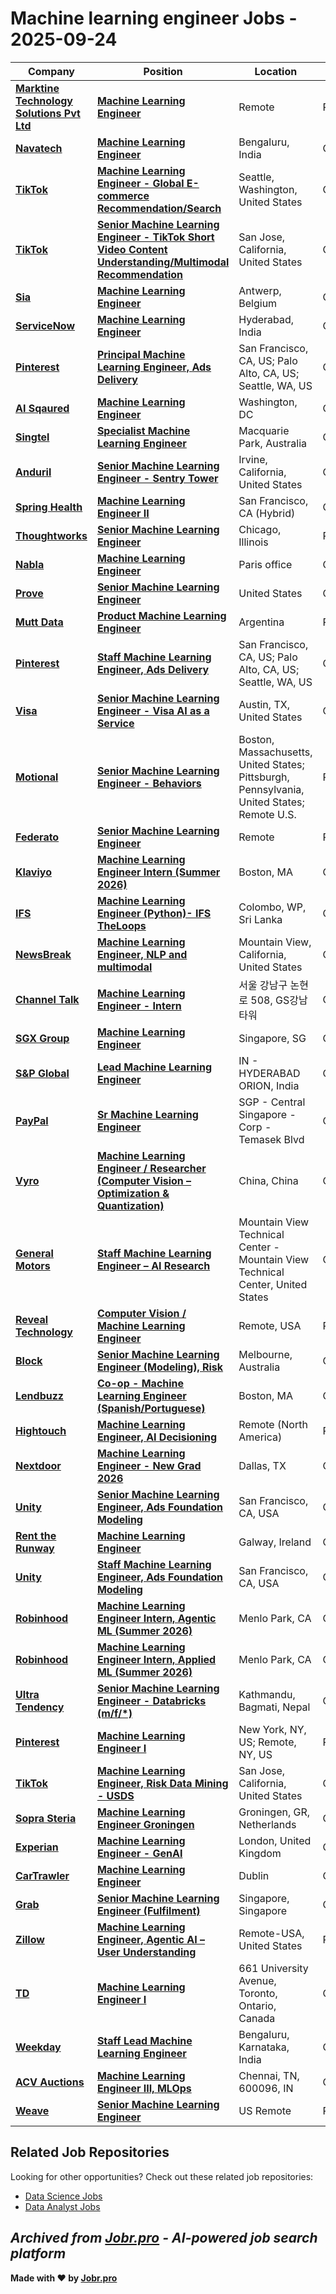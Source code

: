 # Machine learning engineer Jobs - 2025-09-24

| Company | Position | Location | Type | Date |
| ------- | -------- | -------- | ---- | ------ |
| **[Marktine Technology Solutions Pvt Ltd](https://marktine.com/)** | **[Machine Learning Engineer](https://marktine.zohorecruit.com/jobs/Careers/634479000000586177)** | Remote | Remote | Sep 24 |
| **[Navatech](https://navatech.ai/)** | **[Machine Learning Engineer](https://navatechgroup.zohorecruit.com/jobs/Careers/773417000000507009)** | Bengaluru, India | On Site | Sep 24 |
| **[TikTok](https://www.tiktok.com/)** | **[Machine Learning Engineer - Global E-commerce Recommendation/Search](https://lifeattiktok.com/search/7551574702218627335)** | Seattle, Washington, United States | On Site | Sep 24 |
| **[TikTok](https://www.tiktok.com/)** | **[Senior Machine Learning Engineer - TikTok Short Video Content Understanding/Multimodal Recommendation](https://lifeattiktok.com/search/7553187214310656274)** | San Jose, California, United States | On Site | Sep 24 |
| **[Sia](https://www.sia-partners.com)** | **[Machine Learning Engineer](https://jobs.smartrecruiters.com/Sia/744000083611677-machine-learning-engineer)** | Antwerp, Belgium | On Site | Sep 24 |
| **[ServiceNow](https://www.servicenow.com)** | **[Machine Learning Engineer](https://jobs.smartrecruiters.com/ServiceNow/744000083605406-machine-learning-engineer)** | Hyderabad, India | On Site | Sep 24 |
| **[Pinterest](https://www.pinterest.com/)** | **[Principal Machine Learning Engineer, Ads Delivery](https://www.pinterestcareers.com/job-form?gh_jid=6963868)** | San Francisco, CA, US; Palo Alto, CA, US; Seattle, WA, US | On Site | Sep 24 |
| **[AI Sqaured](https://squared.ai/)** | **[Machine Learning Engineer](https://job-boards.greenhouse.io/aisquared/jobs/4604010006)** | Washington, DC | On Site | Sep 24 |
| **[Singtel](https://www.singtel.com/)** | **[Specialist Machine Learning Engineer](https://groupcareers.singtel.com/job/Macquarie-Park-Specialist-Machine-Learning-Engineer-Macq/1327814766/)** | Macquarie Park, Australia | On Site | Sep 24 |
| **[Anduril](https://www.anduril.com/)** | **[Senior Machine Learning Engineer - Sentry Tower](https://boards.greenhouse.io/andurilindustries/jobs/4843842007?gh_jid=4843842007)** | Irvine, California, United States | On Site | Sep 23 |
| **[Spring Health](https://www.springhealth.com/)** | **[Machine Learning Engineer II](https://job-boards.greenhouse.io/springhealth66/jobs/4611976005)** | San Francisco, CA (Hybrid) | On Site | Sep 23 |
| **[Thoughtworks](https://www.thoughtworks.com/)** | **[Senior Machine Learning Engineer](https://www.thoughtworks.com/careers/jobs/7264669?gh_jid=7264669)** | Chicago, Illinois | Remote | Sep 23 |
| **[Nabla](https://www.nabla.com/)** | **[Machine Learning Engineer](https://jobs.ashbyhq.com/nabla/3014b5a3-9228-4186-abfd-92e1e48629c7)** | Paris office | On Site | Sep 23 |
| **[Prove](https://www.prove.com/)** | **[Senior Machine Learning Engineer](https://job-boards.greenhouse.io/prove/jobs/5657911004)** | United States | On Site | Sep 23 |
| **[Mutt Data](https://muttdata.ai/)** | **[Product Machine Learning Engineer](https://jobs.lever.co/muttdata/c57fe7af-32b1-41ed-a0c0-abb232ab53cd)** | Argentina | Remote | Sep 23 |
| **[Pinterest](https://www.pinterest.com/)** | **[Staff Machine Learning Engineer, Ads Delivery](https://www.pinterestcareers.com/job-form?gh_jid=6482871)** | San Francisco, CA, US; Palo Alto, CA, US; Seattle, WA, US | On Site | Sep 23 |
| **[Visa](https://visa.com)** | **[Senior Machine Learning Engineer - Visa AI as a Service](https://jobs.smartrecruiters.com/Visa/744000083543725-senior-machine-learning-engineer-visa-ai-as-a-service)** | Austin, TX, United States | On Site | Sep 23 |
| **[Motional](https://motional.com/)** | **[Senior Machine Learning Engineer - Behaviors](https://motional.com/open-positions/?gh_jid=6526950003#/6526950003)** | Boston, Massachusetts, United States; Pittsburgh, Pennsylvania, United States; Remote U.S. | Remote | Sep 23 |
| **[Federato](https://www.federato.ai/)** | **[Senior Machine Learning Engineer](https://job-boards.greenhouse.io/federato/jobs/4928316008)** | Remote | Remote | Sep 23 |
| **[Klaviyo](https://www.klaviyo.com/)** | **[Machine Learning Engineer Intern (Summer 2026)](https://job-boards.greenhouse.io/klaviyocampus/jobs/7418443003)** | Boston, MA | On Site | Sep 23 |
| **[IFS](https://www.ifs.com/)** | **[Machine Learning Engineer (Python)- IFS TheLoops](https://jobs.smartrecruiters.com/IFS1/744000083390690-machine-learning-engineer-python-ifs-theloops)** | Colombo, WP, Sri Lanka | On Site | Sep 23 |
| **[NewsBreak](https://www.newsbreak.com/)** | **[Machine Learning Engineer, NLP and multimodal](https://job-boards.greenhouse.io/newsbreak/jobs/4332203006)** | Mountain View, California, United States | On Site | Sep 23 |
| **[Channel Talk](https://channel.io/)** | **[Machine Learning Engineer - Intern](https://jobs.lever.co/zoyi/b7ec891b-4159-4466-a841-80fbe22b7b0c)** | 서울 강남구 논현로 508, GS강남타워 | On Site | Sep 23 |
| **[SGX Group](https://www.sgx.com)** | **[Machine Learning Engineer](https://careers.sgx.com/job/Singapore-Machine-Learning-Engineer/1327740766/)** | Singapore, SG | On Site | Sep 23 |
| **[S&P Global](https://www.spglobal.com/)** | **[Lead Machine Learning Engineer](https://spgi.wd5.myworkdayjobs.com/en-US/SPGI_Internal/job/Hyderabad-Telangana/Lead-Machine-Learning-Engineer_319884)** | IN - HYDERABAD ORION, India | On Site | Sep 23 |
| **[PayPal](https://www.paypal.com/)** | **[Sr Machine Learning Engineer](https://paypal.wd1.myworkdayjobs.com/en-US/jobs/job/Central-Singapore-Singapore/Sr-Machine-Learning-Engineer_R0130176-1)** | SGP - Central Singapore - Corp - Temasek Blvd | On Site | Sep 23 |
| **[Vyro](https://vyro.ai/)** | **[Machine Learning Engineer / Researcher (Computer Vision – Optimization & Quantization)](https://vyro.applytojob.com/apply/T1TzpQ8rsQ/Machine-Learning-Engineer-Researcher-Computer-Vision-Optimization-Quantization)** | China, China | On Site | Sep 23 |
| **[General Motors](https://www.gm.com/)** | **[Staff Machine Learning Engineer – AI Research](https://generalmotors.wd5.myworkdayjobs.com/en-US/Careers_GM/job/Mountain-View-California-United-States-of-America/Staff-Machine-Learning-Engineer---AI-Research_JR-202516889)** | Mountain View Technical Center - Mountain View Technical Center, United States | On Site | Sep 23 |
| **[Reveal Technology](https://www.revealtech.ai)** | **[Computer Vision / Machine Learning Engineer](https://jobs.lever.co/revealtech/d5f2fc53-0183-4bd6-a641-d37e7e6ec398)** | Remote, USA | Remote | Sep 22 |
| **[Block](https://block.xyz/)** | **[Senior Machine Learning Engineer (Modeling), Risk](http://block.xyz/careers/jobs/4930106008?gh_jid=4930106008)** | Melbourne, Australia | On Site | Sep 22 |
| **[Lendbuzz](https://www.lendbuzz.com/)** | **[Co-op - Machine Learning Engineer (Spanish/Portuguese)](https://jobs.lever.co/lendbuzz/b10f1a92-80a1-438d-89b8-079de2386e74)** | Boston, MA | On Site | Sep 22 |
| **[Hightouch](https://hightouch.com/)** | **[Machine Learning Engineer, AI Decisioning](https://job-boards.greenhouse.io/hightouch/jobs/5155115004)** | Remote (North America) | Remote | Sep 22 |
| **[Nextdoor](https://about.nextdoor.com/)** | **[Machine Learning Engineer - New Grad 2026](https://about.nextdoor.com/careers-list/?gh_jid=7264954)** | Dallas, TX | On Site | Sep 22 |
| **[Unity](https://unity.com/)** | **[Senior Machine Learning Engineer, Ads Foundation Modeling](https://unity.com/careers/positions/7260983?gh_jid=7260983)** | San Francisco, CA, USA | On Site | Sep 22 |
| **[Rent the Runway](https://www.renttherunway.com/)** | **[Machine Learning Engineer](https://job-boards.greenhouse.io/renttherunway/jobs/5409891)** | Galway, Ireland | On Site | Sep 22 |
| **[Unity](https://unity.com/)** | **[Staff Machine Learning Engineer, Ads Foundation Modeling](https://unity.com/careers/positions/7260981?gh_jid=7260981)** | San Francisco, CA, USA | On Site | Sep 22 |
| **[Robinhood](https://robinhood.com/)** | **[Machine Learning Engineer Intern, Agentic ML (Summer 2026)](https://boards.greenhouse.io/robinhood/jobs/7163239?t=gh_src=&gh_jid=7163239)** | Menlo Park, CA | On Site | Sep 22 |
| **[Robinhood](https://robinhood.com/)** | **[Machine Learning Engineer Intern, Applied ML (Summer 2026)](https://boards.greenhouse.io/robinhood/jobs/7163234?t=gh_src=&gh_jid=7163234)** | Menlo Park, CA | On Site | Sep 22 |
| **[Ultra Tendency](https://www.ultratendency.com/)** | **[Senior Machine Learning Engineer - Databricks (m/f/*)](https://job-boards.eu.greenhouse.io/ultratendency/jobs/4678849101)** | Kathmandu, Bagmati, Nepal | On Site | Sep 22 |
| **[Pinterest](https://www.pinterest.com/)** | **[Machine Learning Engineer I](https://job-boards.greenhouse.io/pinterestjobadvertisements/jobs/7264542)** | New York, NY, US; Remote, NY, US | Remote | Sep 22 |
| **[TikTok](https://www.tiktok.com/)** | **[Machine Learning Engineer, Risk Data Mining - USDS](https://lifeattiktok.com/search/7247892612371171640)** | San Jose, California, United States | On Site | Sep 22 |
| **[Sopra Steria](https://www.soprasteria.com)** | **[Machine Learning Engineer Groningen](https://jobs.smartrecruiters.com/SopraSteria1/744000083194473-machine-learning-engineer-groningen)** | Groningen, GR, Netherlands | On Site | Sep 22 |
| **[Experian](https://www.experian.com/)** | **[Machine Learning Engineer - GenAI](https://jobs.smartrecruiters.com/Experian/744000083171937-machine-learning-engineer-genai-)** | London, United Kingdom | On Site | Sep 22 |
| **[CarTrawler](https://corporate.cartrawler.com/)** | **[Machine Learning Engineer](https://jobs.lever.co/cartrawler/c1cfdace-ad10-434a-9eed-96b360541463)** | Dublin | On Site | Sep 22 |
| **[Grab](https://www.grab.com)** | **[Senior Machine Learning Engineer (Fulfilment)](https://jobs.smartrecruiters.com/Grab/744000083145835-senior-machine-learning-engineer-fulfilment-)** | Singapore, Singapore | On Site | Sep 22 |
| **[Zillow](https://www.zillow.com/)** | **[Machine Learning Engineer, Agentic AI – User Understanding](https://zillow.wd5.myworkdayjobs.com/en-US/Zillow_Group_External/job/Remote-USA/Machine-Learning-Engineer--Agentic-AI---User-Understanding_P747938-1)** | Remote-USA, United States | Remote | Sep 22 |
| **[TD](https://www.td.com/)** | **[Machine Learning Engineer I](https://td.wd3.myworkdayjobs.com/en-US/TD_Bank_Careers/job/Toronto-Ontario/Machine-Learning-Engineer-I_R_1443721)** | 661 University Avenue, Toronto, Ontario, Canada | On Site | Sep 22 |
| **[Weekday](https://www.weekday.works)** | **[Staff Lead Machine Learning Engineer](https://apply.workable.com/j/292AAAE4E0/apply)** | Bengaluru, Karnataka, India | On Site | Sep 22 |
| **[ACV Auctions](https://www.acvauctions.com/)** | **[Machine Learning Engineer III, MLOps](https://jobs.dayforcehcm.com/en-US/acv/IndiaCandidatePortal/jobs/26896)** | Chennai, TN, 600096, IN | On Site | Sep 21 |
| **[Weave](https://www.getweave.com/)** | **[Senior Machine Learning Engineer](https://jobs.ashbyhq.com/weave/b58bc58b-dec3-411a-9237-9adf84a56438)** | US Remote | Remote | Sep 21 |

## Related Job Repositories

Looking for other opportunities? Check out these related job repositories:

- [Data Science Jobs](https://github.com/jobs-jobr-pro/Data-Science-Jobs)
- [Data Analyst Jobs](https://github.com/jobs-jobr-pro/Data-Analyst-Jobs)



*Archived from [Jobr.pro](https://jobr.pro?utm_source=github&utm_medium=repo&utm_campaign=github-ml-jobs) - AI-powered job search platform*
---

**Made with ❤️ by [Jobr.pro](https://jobr.pro?utm_source=github&utm_medium=repo&utm_campaign=github-ml-jobs)**